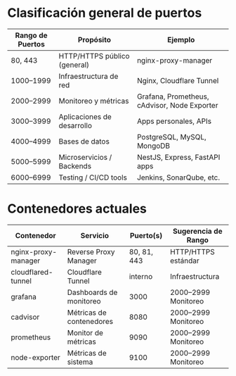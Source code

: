 # Clasificación general de puertos

| Rango de Puertos | Propósito                  | Ejemplo                             |
|------------------|-----------------------------|-------------------------------------|
| 80, 443          | HTTP/HTTPS público (general) | nginx-proxy-manager                 |
| 1000–1999        | Infraestructura de red      | Nginx, Cloudflare Tunnel            |
| 2000–2999        | Monitoreo y métricas        | Grafana, Prometheus, cAdvisor, Node Exporter |
| 3000–3999        | Aplicaciones de desarrollo  | Apps personales, APIs               |
| 4000–4999        | Bases de datos              | PostgreSQL, MySQL, MongoDB          |
| 5000–5999        | Microservicios / Backends   | NestJS, Express, FastAPI apps       |
| 6000–6999        | Testing / CI/CD tools       | Jenkins, SonarQube, etc.            |

# Contenedores actuales

| Contenedor           | Servicio                 | Puerto(s) | Sugerencia de Rango       |
|-----------------------|---------------------------|-----------|---------------------------|
| nginx-proxy-manager   | Reverse Proxy Manager     | 80, 81, 443 | HTTP/HTTPS estándar      |
| cloudflared-tunnel    | Cloudflare Tunnel         | interno   | Infraestructura           |
| grafana               | Dashboards de monitoreo   | 3000      | 2000–2999 Monitoreo        |
| cadvisor              | Métricas de contenedores  | 8080      | 2000–2999 Monitoreo        |
| prometheus            | Monitor de métricas       | 9090      | 2000–2999 Monitoreo        |
| node-exporter         | Métricas de sistema       | 9100      | 2000–2999 Monitoreo        |
